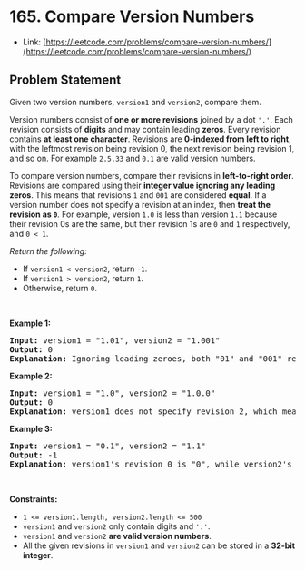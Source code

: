 # 165. Compare Version Numbers
- Link: [https://leetcode.com/problems/compare-version-numbers/](https://leetcode.com/problems/compare-version-numbers/)

## Problem Statement
<p>Given two version numbers,&nbsp;<code>version1</code> and <code>version2</code>, compare them.</p>

<ul>
</ul>

<p>Version numbers consist of <strong>one or more revisions</strong> joined by a dot&nbsp;<code>'.'</code>. Each revision&nbsp;consists of <strong>digits</strong>&nbsp;and may contain leading <strong>zeros</strong>. Every revision contains <strong>at least one character</strong>. Revisions are <strong>0-indexed from left to right</strong>, with the leftmost revision being revision 0, the next revision being revision 1, and so on. For example&nbsp;<code>2.5.33</code>&nbsp;and&nbsp;<code>0.1</code>&nbsp;are valid version numbers.</p>

<p>To compare version numbers, compare their revisions in <strong>left-to-right order</strong>. Revisions are compared using their&nbsp;<strong>integer value ignoring any leading zeros</strong>. This means that revisions&nbsp;<code>1</code>&nbsp;and&nbsp;<code>001</code>&nbsp;are considered&nbsp;<strong>equal</strong>. If a version number does not specify a revision at an index, then&nbsp;<strong>treat the revision as&nbsp;<code>0</code></strong>. For example, version&nbsp;<code>1.0</code> is less than version&nbsp;<code>1.1</code>&nbsp;because their revision 0s are the same, but their revision 1s are&nbsp;<code>0</code>&nbsp;and&nbsp;<code>1</code>&nbsp;respectively, and&nbsp;<code>0 &lt; 1</code>.</p>

<p><em>Return the following:</em></p>

<ul>
	<li>If <code>version1 &lt; version2</code>, return <code>-1</code>.</li>
	<li>If <code>version1 &gt; version2</code>, return <code>1</code>.</li>
	<li>Otherwise, return <code>0</code>.</li>
</ul>

<p>&nbsp;</p>
<p><strong>Example 1:</strong></p>

<pre><strong>Input:</strong> version1 = "1.01", version2 = "1.001"
<strong>Output:</strong> 0
<strong>Explanation:</strong> Ignoring leading zeroes, both "01" and "001" represent the same integer "1".
</pre>

<p><strong>Example 2:</strong></p>

<pre><strong>Input:</strong> version1 = "1.0", version2 = "1.0.0"
<strong>Output:</strong> 0
<strong>Explanation:</strong> version1 does not specify revision 2, which means it is treated as "0".
</pre>

<p><strong>Example 3:</strong></p>

<pre><strong>Input:</strong> version1 = "0.1", version2 = "1.1"
<strong>Output:</strong> -1
<strong>Explanation:</strong> version1's revision 0 is "0", while version2's revision 0 is "1". 0 &lt; 1, so version1 &lt; version2.
</pre>

<p>&nbsp;</p>
<p><strong>Constraints:</strong></p>

<ul>
	<li><code>1 &lt;= version1.length, version2.length &lt;= 500</code></li>
	<li><code>version1</code> and <code>version2</code>&nbsp;only contain digits and <code>'.'</code>.</li>
	<li><code>version1</code> and <code>version2</code>&nbsp;<strong>are valid version numbers</strong>.</li>
	<li>All the given revisions in&nbsp;<code>version1</code> and <code>version2</code>&nbsp;can be stored in&nbsp;a&nbsp;<strong>32-bit integer</strong>.</li>
</ul>

